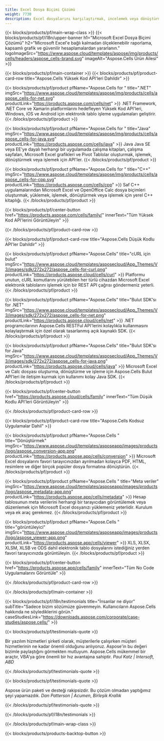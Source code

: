 ```yaml
---
title: Excel Dosya Biçimi Çözümü
weight: 7730
description: Excel dosyalarını karşılaştırmak, incelemek veya dönüştürmek için Yüksek Kod veya Düşük Kod API'lerini veya Kodsuz Uygulamaları kullanarak Excel dosya işleme uygulamaları oluşturun.
---
```

{{< blocks/products/pf/main-wrap-class >}}
{{< blocks/products/pf/i18n/upper-banner h1="Microsoft Excel Dosya Biçimi Çözümü" h2="Microsoft Excel\'e bağlı kalmadan ölçeklenebilir raporlama, kapsamlı grafik ve güvenilir hesaplamalardan yararlanın." logoImageSrc="https://www.aspose.cloud/templates/aspose/img/products/cells/headers/aspose_cells-brand.svg" imageAlt="Aspose.Cells Ürün Ailesi" >}}

{{< blocks/products/pf/main-container >}}
{{< blocks/products/pf/product-card-row title="Aspose.Cells Yüksek Kod API\'leri Dahildir" >}}

{{< blocks/products/pf/product pfName="Aspose.Cells for " title=".NET" imgSrc="https://www.aspose.cloud/templates/aspose/img/products/cells/aspose_cells-for-net.svg" productLink="https://products.aspose.com/cells/net" >}}
.NET Framework, .NET Core ve Xamarin platformlarını hedefleyen Yüksek Kod API'leri, Windows, iOS ve Android için elektronik tablo işleme uygulamaları geliştirir.
{{< /blocks/products/pf/product >}}

{{< blocks/products/pf/product pfName="Aspose.Cells for " title="Java" imgSrc="https://www.aspose.cloud/templates/aspose/img/products/cells/aspose_cells-for-java.svg" productLink="https://products.aspose.com/cells/java" >}}
Java Java SE veya EE'ye dayalı herhangi bir uygulamada çalışma kitapları, çalışma sayfaları, Microsoft Excel grafikleri ve Pivot Tablolar oluşturmak, işlemek, dönüştürmek veya işlemek için API'ler.
{{< /blocks/products/pf/product >}}

{{< blocks/products/pf/product pfName="Aspose.Cells for " title="C++" imgSrc="https://www.aspose.cloud/templates/aspose/img/products/cells/aspose_cells-for-cpp.svg" productLink="https://products.aspose.com/cells/cpp" >}}
Saf C++ uygulamalarından Microsoft Excel ve OpenOffice Calc dosya biçimleri oluşturmak, yüklemek, işlemek, dönüştürmek veya işlemek için yerel C++ kitaplığı.
{{< /blocks/products/pf/product >}}

{{< blocks/products/pf/center-button href="https://products.aspose.com/cells/family/" innerText="Tüm Yüksek Kod API\'lerini Görüntüleyin" >}}

{{< /blocks/products/pf/product-card-row >}}

{{< blocks/products/pf/product-card-row title="Aspose.Cells Düşük Kodlu API\'ler Dahildir" >}}

{{< blocks/products/pf/product pfName="Aspose.Cells" title="cURL için bulut" imgSrc="https://www.aspose.cloud/templates/asposecloud/App_Themes/V3/images/sdk/272x272/aspose_cells-for-curl.png" productLink="https://products.aspose.cloud/cells/curl" >}}
Platformu unutun, cURL komutlarını yürütebilen her türlü cihazdan Microsoft Excel elektronik tablolarını işlemek için bir REST API çağrısı göndermeniz yeterli.
{{< /blocks/products/pf/product >}}

{{< blocks/products/pf/product pfName="Aspose.Cells" title="Bulut SDK\'sı for .NET" imgSrc="https://www.aspose.cloud/templates/asposecloud/App_Themes/V3/images/sdk/272x272/aspose_cells-for-net.png" productLink="https://products.aspose.cloud/cells/net" >}}
.NET programcılarının Aspose.Cells RESTFul API'lerini kolaylıkla kullanmasını kolaylaştırmak için özel olarak tasarlanmış açık kaynaklı SDK.
{{< /blocks/products/pf/product >}}

{{< blocks/products/pf/product pfName="Aspose.Cells" title="Bulut SDK\'sı for Java" imgSrc="https://www.aspose.cloud/templates/asposecloud/App_Themes/V3/images/sdk/272x272/aspose_cells-for-java.png" productLink="https://products.aspose.cloud/cells/java" >}}
Microsoft Excel ve Calc dosyası oluşturma, dönüştürme ve işleme için Aspose.Cells Bulut API'leri ile iletişim kurmak için kullanımı kolay Java SDK.
{{< /blocks/products/pf/product >}}

{{< blocks/products/pf/center-button href="https://products.aspose.cloud/cells/family" innerText="Tüm Düşük Kodlu API\'leri Görüntüleyin" >}}

{{< /blocks/products/pf/product-card-row >}}

{{< blocks/products/pf/product-card-row title="Aspose.Cells Kodsuz Uygulamalar Dahil" >}}

{{< blocks/products/pf/product pfName="Aspose.Cells " title="Dönüştürmek" imgSrc="https://www.aspose.cloud/templates/asposeapp/images/products/logo/aspose_conversion-app.png" productLink="https://products.aspose.app/cells/conversion" >}}
Microsoft Excel dosyalarını favori tarayıcınızdan ayrılmadan kolayca PDF, HTML, resimlere ve diğer birçok popüler dosya formatına dönüştürün.
{{< /blocks/products/pf/product >}}

{{< blocks/products/pf/product pfName="Aspose.Cells " title="Meta veriler" imgSrc="https://www.aspose.cloud/templates/asposeapp/images/products/logo/aspose_metadata-app.png" productLink="https://products.aspose.app/cells/metadata" >}}
Hesap tablosunun meta verilerini herhangi bir tarayıcıdan görüntülemek veya düzenlemek için Microsoft Excel dosyanızı yüklemeniz yeterlidir. Kurulum veya ek araç gerekmez.
{{< /blocks/products/pf/product >}}

{{< blocks/products/pf/product pfName="Aspose.Cells " title="görüntüleyici" imgSrc="https://www.aspose.cloud/templates/asposeapp/images/products/logo/aspose_viewer-app.png" productLink="https://products.aspose.app/cells/viewer" >}}
XLS, XLSX, XLSM, XLSB ve ODS dahil elektronik tablo dosyalarını istediğiniz yerden favori tarayıcınızda görüntüleyin.
{{< /blocks/products/pf/product >}}

{{< blocks/products/pf/center-button href="https://products.aspose.app/cells/family" innerText="Tüm No Code Uygulamalarını Görüntüle" >}}

{{< /blocks/products/pf/product-card-row >}}

{{< /blocks/products/pf/main-container >}}

{{< blocks/products/pf/i18n/testimonials title="İnsanlar ne diyor" subTitle="Sadece bizim sözümüze güvenmeyin. Kullanıcıların Aspose.Cells hakkında ne söylediklerini görün." caseStudiesLink="https://downloads.aspose.com/corporate/case-studies/aspose.cells/" >}}

{{< blocks/products/pf/testimonials-quote >}}
<p class="first">
 Bir yazılım hizmetleri şirketi olarak, müşterilerle çalışırken müşteri hizmetlerinin ne kadar önemli olduğunu anlıyoruz. Aspose'in bu değeri bizimle paylaştığını görmekten mutluyum. Aspose.Cells mükemmel bir araçtır, VBA'ya göre önemli bir hız avantajına sahiptir.
 <em>
 Paul Katz | Intersoft, ABD
 </em>
</p>

{{< /blocks/products/pf/testimonials-quote >}}

{{< blocks/products/pf/testimonials-quote >}}
<p class="second">
 Aspose ürün paketi ve desteği rakipsizdir. Bu çözüm olmadan yaptığımız şeyi yapamazdık.
 <em>
 Dan Patterson | Acumen, Birleşik Krallık
 </em>
</p>

{{< /blocks/products/pf/testimonials-quote >}}

{{< /blocks/products/pf/i18n/testimonials >}}

{{< /blocks/products/pf/main-wrap-class >}}

{{< blocks/products/products-backtop-button >}}
